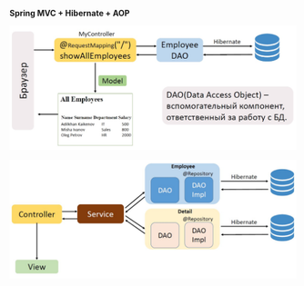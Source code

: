 **Spring MVC + Hibernate + AOP**

![spring-01](https://raw.githubusercontent.com/AdilhanKaikenov/spring_mvc_hibernate_aop/master/etc/Spring_MVC_Hibernate.jpg)

![spring-02](https://raw.githubusercontent.com/AdilhanKaikenov/spring_mvc_hibernate_aop/master/etc/Spring_MVC_Hibernate_2.jpg)
